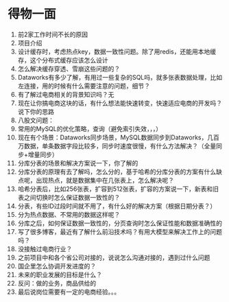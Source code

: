 # 得物一面

1. 前2家工作时间不长的原因
2. 项目介绍
3. 设计缓存时，考虑热点key，数据一致性问题。除了用redis，还能用本地缓存，这个分布式缓存应该怎么设计
4. 怎么解决缓存穿透、雪崩这些问题的？
5. Dataworks有多少了解，有用过一些复杂的SQL吗，就多张表数据处理，比如左连接，用的时候有什么需要注意的问题，细节？
6. 有了解过电商相关的背景知识吗？无
7. 现在让你搞电商这块的话，有什么想法能快速转变，快速适应电商的开发吗？说下你的思路
8. 八股文问题：
9. 常用的MySQL的优化策略，查询（避免索引失效，，，）
10. 现在有个场景：Dataworks同步场景，MySQL数据同步到Dataworks，几百万数据，单条数据字段比较多，同步时速度很慢，有什么方法解决？（全量同步+增量同步）
11. 分库分表的场景和解决方案说一下，你了解的
12. 分库分表的原理有去了解吗，怎么分的，基于哈希的分库分表的方案有什么缺点呢，出现热点，就是数据集中在几张表上，怎么解决呢？
13. 哈希分表后，比如256张表，扩容到512张表，扩容的方案说一下，新表和旧表之间切换时怎么保证数据一致性的？
14. 分表，有些ID过段时间就不用了，有什么好的解决方案（根据日期分表？）
15. 分为热点数据、不常用的数据这样呢？
16. 分库之后，如何保证数据一致性的，分页查询时怎么保证性能和数据准确性的
17. 写了很多博客，最近有了解什么前沿技术吗？有用大模型来解决工作上的问题吗？
18. 没接触过电商行业？
19. 之前项目中和各个省公司对接的，说说怎么沟通对接的，遇到过什么问题
20. 国企里怎么协调开发进度的？
21. 未来的职业发展的目标是什么？
22. 反问：做的业务，商品供给的
23. 最后说岗位需要有一定的电商经验。。。